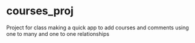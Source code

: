 # courses_proj
Project for class making a quick app to add courses and comments using one to many and one to one relationships
